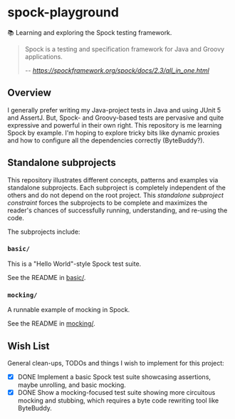 # spock-playground

📚 Learning and exploring the Spock testing framework.

> Spock is a testing and specification framework for Java and Groovy applications.
> 
> -- <cite>https://spockframework.org/spock/docs/2.3/all_in_one.html</cite>


## Overview

I generally prefer writing my Java-project tests in Java and using JUnit 5 and AssertJ. But, Spock- and Groovy-based
tests are pervasive and quite expressive and powerful in their own right. This repository is me learning Spock by
example. I'm hoping to explore tricky bits like dynamic proxies and how to configure all the dependencies correctly
(ByteBuddy?).


## Standalone subprojects

This repository illustrates different concepts, patterns and examples via standalone subprojects. Each subproject is
completely independent of the others and do not depend on the root project. This _standalone subproject constraint_
forces the subprojects to be complete and maximizes the reader's chances of successfully running, understanding, and
re-using the code.

The subprojects include:

### `basic/`

This is a "Hello World"-style Spock test suite.

See the README in [basic/](basic/).

### `mocking/`

A runnable example of mocking in Spock.

See the README in [mocking/](mocking/).


## Wish List

General clean-ups, TODOs and things I wish to implement for this project:

* [x] DONE Implement a basic Spock test suite showcasing assertions, maybe unrolling, and basic mocking.
* [x] DONE Show a mocking-focused test suite showing more circuitous mocking and stubbing, which requires a byte code rewriting
  tool like ByteBuddy.
